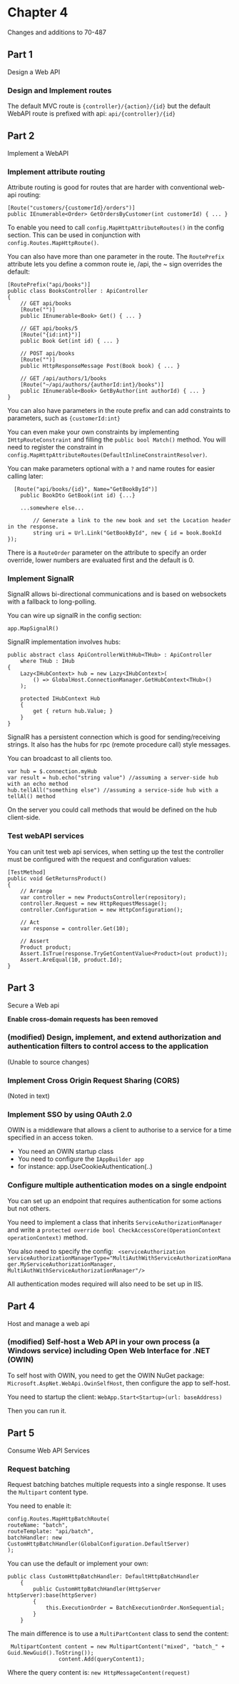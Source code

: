 ﻿# Chapter 4

Changes and additions to 70-487

## Part 1

Design a Web API

### Design and Implement routes

The default MVC route is `{controller}/{action}/{id}` but the default WebAPI route is prefixed with api: `api/{controller}/{id}`


## Part 2

Implement a WebAPI

### Implement attribute routing

Attribute routing is good for routes that are harder with conventional web-api routing:

```
[Route("customers/{customerId}/orders")]
public IEnumerable<Order> GetOrdersByCustomer(int customerId) { ... }
```

To enable you need to call `config.MapHttpAttributeRoutes()` in the config section. This can be used in conjunction with `config.Routes.MapHttpRoute()`.

You can also have more than one parameter in the route. The `RoutePrefix` attribute lets you define a common route ie, /api, the ~ sign overrides the default:

```
[RoutePrefix("api/books")]
public class BooksController : ApiController
{
    // GET api/books
    [Route("")]
    public IEnumerable<Book> Get() { ... }

    // GET api/books/5
    [Route("{id:int}")]
    public Book Get(int id) { ... }

    // POST api/books
    [Route("")]
    public HttpResponseMessage Post(Book book) { ... }

	// GET /api/authors/1/books
    [Route("~/api/authors/{authorId:int}/books")]
    public IEnumerable<Book> GetByAuthor(int authorId) { ... }
}
```

You can also have parameters in the route prefix and can add constraints to parameters, such as `{customerId:int}`

You can even make your own constraints by implementing `IHttpRouteConstraint` and filling the `public bool Match()` method. You will need to register the constraint in `config.MapHttpAttributeRoutes(DefaultInlineConstraintResolver)`.

You can make parameters optional with a `?` and name routes for easier calling later:

```
  [Route("api/books/{id}", Name="GetBookById")]
    public BookDto GetBook(int id) {...}

	...somewhere else...

        // Generate a link to the new book and set the Location header in the response.
        string uri = Url.Link("GetBookById", new { id = book.BookId });
```

There is a `RouteOrder` parameter on the attribute to specify an order override, lower numbers are evaluated first and the default is 0.

### Implement SignalR

SignalR allows bi-directional communications and is based on websockets with a fallback to long-polling.

You can wire up signalR in the config section:

`app.MapSignalR()`

SignalR implementation involves hubs:

```
public abstract class ApiControllerWithHub<THub> : ApiController
    where THub : IHub
{
    Lazy<IHubContext> hub = new Lazy<IHubContext>(
        () => GlobalHost.ConnectionManager.GetHubContext<THub>()
    );

    protected IHubContext Hub
    {
        get { return hub.Value; }
    }
}
```

SignalR has a persistent connection which is good for sending/receiving strings. It also has the hubs for rpc (remote procedure call) style messages.

You can broadcast to all clients too.

```
var hub = $.connection.myHub
var result = hub.echo("string value") //assuming a server-side hub with an echo method
hub.tellAll("something else") //assuming a service-side hub with a tellAl() method
```

On the server you could call methods that would be defined on the hub client-side.

### Test webAPI services

You can unit test web api services, when setting up the test the controller must be configured with the request and configuration values:

```
[TestMethod]
public void GetReturnsProduct()
{
    // Arrange
    var controller = new ProductsController(repository);
    controller.Request = new HttpRequestMessage();
    controller.Configuration = new HttpConfiguration();

    // Act
    var response = controller.Get(10);

    // Assert
    Product product;
    Assert.IsTrue(response.TryGetContentValue<Product>(out product));
    Assert.AreEqual(10, product.Id);
}
```

## Part 3

Secure a Web api

**Enable cross-domain requests has been removed**

### (modified) Design, implement, and extend authorization and authentication filters to control access to the application

(Unable to source changes)

### Implement Cross Origin Request Sharing (CORS)

(Noted in text)

### Implement SSO by using OAuth 2.0

OWIN is a middleware that allows a client to authorise to a service for a time specified in an access token.

* You need an OWIN startup class
* You need to configure the `IAppBuilder app`
* for instance: app.UseCookieAuthentication(..)

### Configure multiple authentication modes on a single endpoint

You can set up an endpoint that requires authentication for some actions but not others.

You need to implement a class that inherits `ServiceAuthorizationManager` and write a `protected override bool CheckAccessCore(OperationContext operationContext)` method.

You also need to specify the config: ` <serviceAuthorization serviceAuthorizationManagerType="MultiAuthWithServiceAuthorizationManager.MyServiceAuthorizationManager, MultiAuthWithServiceAuthorizationManager"/>`

All authentication modes required will also need to be set up in IIS.


## Part 4

Host and manage a web api

### (modified) Self-host a Web API in your own process (a Windows service) including Open Web Interface for .NET (OWIN)

To self host with OWIN, you need to get the OWIN NuGet package: `Microsoft.AspNet.WebApi.OwinSelfHost`, then configure the app to self-host.

You need to startup the client: `WebApp.Start<Startup>(url: baseAddress)`

Then you can run it.


## Part 5

Consume Web API Services

### Request batching

Request batching batches multiple requests into a single response. It uses the `Multipart` content type.

You need to enable it:

```
config.Routes.MapHttpBatchRoute(
routeName: "batch",
routeTemplate: "api/batch",
batchHandler: new CustomHttpBatchHandler(GlobalConfiguration.DefaultServer)
);
```

You can use the default or implement your own:

```
public class CustomHttpBatchHandler: DefaultHttpBatchHandler
    {
        public CustomHttpBatchHandler(HttpServer httpServer):base(httpServer)
        {
            this.ExecutionOrder = BatchExecutionOrder.NonSequential;
        }
    }
```

The main difference is to use a `MultiPartContent` class to send the content:

```
 MultipartContent content = new MultipartContent("mixed", "batch_" + Guid.NewGuid().ToString());
                content.Add(queryContent1);
```

Where the query content is: `new HttpMessageContent(request)`